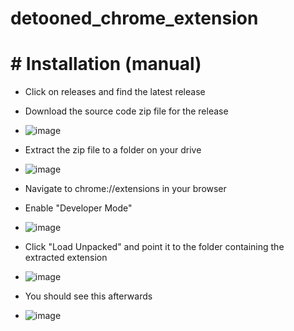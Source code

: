 # detooned_chrome_extension

# # Installation (manual)

- Click on releases and find the latest release
- Download the source code zip file for the release
- ![image](https://user-images.githubusercontent.com/130143/173540852-b0ffd92c-7b0a-468e-8817-40b034de8181.png)
- Extract the zip file to a folder on your drive
- ![image](https://user-images.githubusercontent.com/130143/173540880-364faf82-f2fa-43f2-9cf0-8b9405392f56.png)


- Navigate to chrome://extensions in your browser
- Enable "Developer Mode" 
- ![image](https://user-images.githubusercontent.com/130143/173540096-9a4d52e2-1acc-46d0-96a8-9f84eb72f1d1.png)
- Click "Load Unpacked" and point it to the folder containing the extracted extension 
- ![image](https://user-images.githubusercontent.com/130143/173540196-0af81d46-ecee-4e40-b135-d0de169395bc.png)
- You should see this afterwards 
- ![image](https://user-images.githubusercontent.com/130143/173540566-e3b684f8-e8a5-447c-a229-641796c37acc.png)
